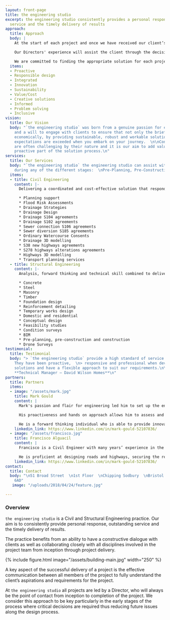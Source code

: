 ```yaml
---
layout: front-page
title: the engineering studio
excerpt: the engineering studio consistently provides a personal response, outstanding
  service and the timely delivery of results
approach:
  title: Approach
  body: |
    At the start of each project and once we have received our client’s specific requirements and aspirations we will identify the key aspects for the successful delivery of each particular project.

    Our Directors' experience will assist the client through the decision making process in regards to the design and planning stages, budget, programme, site, environment, project risk profile and deliverability at the early stages of the process.

    We are committed to finding the appropriate solution for each project, considering all factors and responding to our client’s and the project’s requirements and aspirations. At `the engineering studio` we find creative solutions to complex challenges.
  items:
  - Proactive
  - Responsible design
  - Integrated
  - Innovation
  - Sustainability
  - Value/Cost
  - Creative solutions
  - Informed
  - Problem solving
  - Inclusive
vision:
  title: Our Vision
  body: "`the engineering studio` was born from a genuine passion for engineering
    and a will to engage with clients to ensure that not only the brief is delivered
    economically, by providing sustainable, robust and workable solutions, but your
    expectations are exceeded when you embark on your journey.  \n\nConstruction projects
    are often challenging by their nature and it is our aim to add value and be a
    proactive part of the solution process.\n"
services:
  title: Our Services
  body: "`the engineering studio` the engineering studio can assist with your project
    during any of the different stages:  \nPre-Planning, Pre-Construction and Construction.\n"
  items:
  - title: Civil Engineering
    content: |-
      Delivering a coordinated and cost-effective solution that responds to the requirements of each development site.

      * Planning support
      * Flood Risk Assessments
      * Drainage Strategies
      * Drainage Design
      * Drainage S104 agreements
      * Drainage S102 agreements
      * Sewer connection S106 agreements
      * Sewer diversion S185 agreements
      * Ordinary Watercourse Consents
      * Drainage 3D modelling
      * S38 new highways agreements
      * S278 highways alterations agreements
      * Highways 3D modelling
      * Transport planning services
  - title: Structural Engineering
    content: |-
      Analysis, forward thinking and technical skill combined to deliver efficient & exciting structural solutions for your building.

      * Concrete
      * Steel
      * Masonry
      * Timber
      * Foundation design
      * Reinforcement detailing
      * Temporary works design
      * Domestic and residential
      * Conceptual design
      * Feasibility studies
      * Condition surveys
      * BIM
      * Pre-planning, pre-construction and construction
      * Drone Surveys
testimonial:
  title: Testimonial
  body: "> `the engineering studio` provide a high standard of service and delivery.
    They have been proactive,  \n> responsive and professional when developing engineering
    solutions and have a flexible approach to suit our requirements.\n\nJeremy Johnson,
    **Technical Manager – David Wilson Homes**\n"
partners:
  title: Partners
  items:
  - image: "/assets/mark.jpg"
    title: Mark Gould
    content: |
      Mark's passion and flair for engineering led him to set up the engineering studio in 2018 with the aim to provide clients with the best support, service and technical solutions for their projects. His 18 years’ practical experience working for some of the world’s leading multidisciplinary engineering companies has provided him with the knowledge and skills to be able to successfully design and manage a variety of construction projects in the education, health, commercial, residential and refurbishment sectors incorporating all of the major building materials.

      His proactiveness and hands on approach allows him to assess and establish the key risks of each project in order to successfully manage the design process from the outset through to completion.

      He is a forward thinking individual who is able to provide innovative design solutions on challenging sites. Mark's experience of building strong and trusting relationships with all team members maximises performance, while his high technical knowledge of civil & structural engineering ensures quality and excellence are constantly delivered for the duration of each project.
    linkedin_link: https://www.linkedin.com/in/mark-gould-52107836/
  - image: "/assets/francisco.jpg"
    title: Francisco Alguacil
    content: |
      Francisco is a Civil Engineer with many years’ experience in the construction industry. He has practical experience of a wide variety of projects in all of the major sectors. Francisco is experienced in the design of surface water drainage systems in accordance with the SUDS hierarchy including soakaways, swales, attenuation ponds and underground attenuation tanks to meet the requirements of clients and LPAs. He has also secured the required Approvals from the Environment Agency, Local Drainage Boards and Water Authorities. He also designs foul drainage systems to discharge either into the nearby adopted sewer or to foul treatment plants and has applied and obtained the requisite S104, S185, S106 legal agreements for the proposed drainage works.

      He is proficient at designing roads and highways, securing the requisition for S38 & S278 agreements and is also very experienced in undertaking the 3D modelling of development sites to arrive at a balanced cut and fill solution, avoiding the need for the costly net import or export of bulk material across the entire site and under discreet phases.
    linkedin_link: https://www.linkedin.com/in/mark-gould-52107836/
contact:
  title: Contact
  body: "\n51 Broad Street  \n1st Floor  \nChipping Sodbury  \nBristol  \nBS37
    6AD"
   image: "/uploads/2018/04/24/feature.jpg"

---
```

### Overview

`the engineering studio` is a Civil and Structural Engineering practice. Our aim is to consistently provide personal response, outstanding service and the timely delivery of results.

The practice benefits from an ability to have a constructive dialogue with clients as well as collaborating closely with all disciplines involved in the project team from inception through project delivery.

{% include figure.html image="/assets/building-main.jpg" width="250" %}

A key aspect of the successful delivery of a project is the effective communication between all members of the project to fully understand the client’s aspirations and requirements for the project.

At `the engineering studio` all projects are led by a Director, who will always be the point of contact from inception to completion of the project. We consider this approach to be key particularly in the early stages of the process where critical decisions are required thus reducing future issues along the design process.
